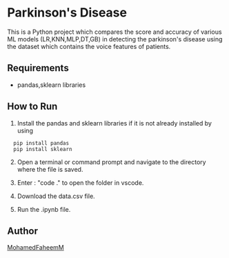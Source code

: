# **Parkinson's Disease**
This is a Python project which compares the score and accuracy of various ML models (LR,KNN,MLP,DT,GB) in detecting the parkinson's disease using the dataset which contains the voice features of patients.

## **Requirements**
- pandas,sklearn libraries

## **How to Run**
1. Install the pandas and sklearn libraries if it is not already installed by using
``` 
  pip install pandas
  pip install sklearn
```
2. Open a terminal or command prompt and navigate to the directory where the file is saved.

3. Enter : "code ." to open the folder in vscode.

4. Download the data.csv file.

5. Run the .ipynb file.

## **Author**
[MohamedFaheemM](https://github.com/MohamedFaheemM)